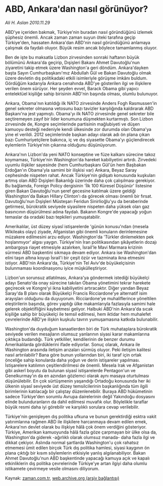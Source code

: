 # ABD, Ankara'dan  nasıl görünüyor?

*Ali H. Aslan 2010.11.29*

<td class="columnist-detail">
<p>ABD'ye içeriden bakmak, Türkiye'nin buradan nasıl göründüğünü izlemek şüphesiz önemli. Ancak zaman zaman suyun öteki tarafına geçip Türkiye'den, hassaten Ankara'dan ABD'nin nasıl göründüğünü anlamaya çalışmak da faydalı oluyor. Büyük resim ancak böylece tamamlanmış oluyor.</p>
<p>
<div id="haberMetinDiv">
<p>Ben de işte bu maksatla Lizbon zirvesinden sonraki haftanın büyük bölümünü Ankara'da geçirip, Dışişleri Bakanı Ahmet Davutoğlu'nun ziyaretini takip etmek üzere Washington'a geri döndüm. Ankara'dayken başta Sayın Cumhurbaşkanı'mız Abdullah Gül ve Bakan Davutoğlu olmak üzere devletin dış politikadaki etkili isimleriyle görüşme imkânı buldum. Gördüğüm kadarıyla Ankara cenahında ABD'ye gösterilen ilgi ve ilişkilere verilen önem sürüyor. Her şeyden evvel, Barack Obama gibi yapıcı entelektüel kişiliğe sahip birisinin ABD'nin başında olması, olumlu bulunuyor.
<p>Ankara, Obama'nın katıldığı ilk NATO zirvesinde Anders Fogh Rasmussen'in genel sekreter olmasına vetosunu bazı tavizler karşılığında kaldırarak ABD Başkanı'na jest yapmıştı. Obama'yı ilk NATO zirvesinde genel sekreter bile seçtiremeyen zayıf bir lider konumuna düşmekten kurtarmıştı. Son Lizbon zirvesinde de, Kongre seçimlerinde partisinin mağlubiyeti ve düşen kamuoyu desteği nedeniyle kendi ülkesinde zor durumda olan Obama'ya yine el verildi. 2012 seçimlerinde başkan adayı olarak adı ön plana çıkan bazı Cumhuriyetçilere bakınca, iç ve dış siyasette Obama'yı güçlendirecek eylemlerin Türkiye'nin çıkarına olduğunu düşünüyorum. 
<p>Ankara'nın Lizbon'da yeni NATO konseptine ve füze kalkanı sürecine takoz koymaması, Türkiye'nin Washington'da hareket kabiliyetini artırdı. Zirvedeki uyumlu ilişkiler sayesinde (hem Cumhurbaşkanı Gül'ün hem Başbakan Erdoğan'ın Obama'yla samimi bir ilişkisi var) Ankara, Beyaz Saray cephesinde nispeten rahat. Ancak Türkiye'nin gidişatı konusunda kuşkuları artmış olan ABD Dışişleri Bakanlığı üzerinde daha çok çalışılması gerekiyor. Bu bağlamda, Foreign Policy dergisinin 'İlk 100 Küresel Düşünür' listesine giren Bakan Davutoğlu'nun şeref gecesine katılmak üzere geldiği Washington'da Bakan Hillary Clinton'ı da görecek olması önemli bir fırsat. Davutoğlu'nun Dışişleri Müsteşarı Feridun Sinirlioğlu'yu da beraberinde getirmesi, bürokratik seviyede siyasilere nispeten daha yüksek olan gaz basıncının düşürülmesi adına faydalı. Bakanın Kongre'de yapacağı yoğun temaslar da oradaki bazı tepkileri yumuşatabilir.
<p>Amerikalılar, üst düzey siyasî istişarelerde 'günün konusu'ndan (mesela Wikileaks olayı) ziyade, Afganistan gibi önemli konuların derinlemesine müzakere edilmesini arzu ediyor. Washington'da 'Türkler dinlemekten pek hoşlanmıyor' algısı yaygın. Türkiye'nin İran politikasından şikâyetlerin dozajı ambargoya riayet etmesiyle azalırken, İsrail'le Mavi Marmara krizinin sürmesi ABD başkentini sıkmaya devam ediyor. Ankara ise Washington'dan elini taşın altına koyup İsrail'i bir çeşit özür ve tazminata ikna etmesini istiyor. ABD'nin Ankara'da, Türkiye'nin Tel Aviv'de büyükelçisinin bulunmaması koordinasyonu iyice müşkülleştiriyor.
<p>Lizbon'un sorunsuz atlatılması, Ankara'ya göndermek istediği büyükelçi adayı Senato'da onay sürecine takılan Obama yönetimini tekrar harekete geçirecek ve Kongre'yi ikna kabiliyetini artıracaktır. Diğer yandan Beyaz Saray'da B planı olarak Büyükelçi Francis Ricciardone'ye alternatif isim arayışları olduğunu da duyuyorum. Ricciardone'ye muhaliflerince yöneltilen eleştirilerin başında, görev yaptığı ülke makamlarıyla fazlasıyla samimi hale gelerek objektifliğini kaybetmesi geliyor. Halbuki ABD'nin Ankara'da sıcak kişiliğe sahip bir büyükelçi ile temsil edilmesi, hem iktidar hem muhalefet çevrelerinde ABD'ye ilişkin kuşkulu tavrın yumuşamasına katkıda bulunabilir.
<p>Washington'da duyduğum kanaatlerden biri de Türk muhataplara bürokratik seviyede verilen mesajların olumsuz yanlarının siyasi karar makamlarına çıktıkça budandığı. Türk yetkililer, kendilerinin de benzer durumu Amerikalılarda gördüklerini ifade ediyorlar. Sonuç olarak, Ankara ile Washington arasında iletişim arızaları sürmüş oluyor. Peki iletişim kalitesi nasıl artırılabilir? Bana göre bunun yollarından biri, iki taraf için ortak önceliğe sahip konularda daha yoğun ve derin istişareler yapılması. İstişarelere katılımın çeşitlendirilmesi de önemli. Mesela Irak ve Afganistan gibi askerî boyutu da bulunan siyasî istişarelerde Pentagon'un ve Genelkurmay'ın da en azından gözlemci olarak aynı masaya oturtulması düşünülebilir. En çok sürtüşmenin yaşandığı Ortadoğu konusunda her iki ülkenin siyasî seviyede üst düzey temsilcilerinin başkanlığında tüm ilgili birimlerinin katılacağı bir çalıştay düzenlenebilir. Buraya ABD hükümetinin sadece Türkiye'den sorumlu Avrupa dairelerinin değil Yakındoğu dosyasını elinde bulunduranların da dahil edilmesi muvafık olur. Böylelikle taraflar büyük resmi daha iyi görebilir ve karşılıklı sorulara cevap verilebilir. 
<p>Türkiye'nin genişleyen dış politika ufkuna ve bunun gerektirdiği esktra vakit yatırımlarına rağmen ABD ile ilişkilere harcanmaya devam edilen emek, Ankara'nın devlet olarak bu ilişkiye hâlâ çok önem verdiğini gösteriyor. Türkiye, Amerikan kamuoyunda hâlâ fazla göze çarpmayan bir ülke olsa da, Washington'da giderek -ağırlıklı olarak olumsuz manada- daha fazla ilgi ve dikkat çekiyor. Aslında normal şartlarda Washington'u çok rahatsız etmemesi ümit edilen birçok Türk dış politika hamlesi, siyasi kaygının ön plana çıktığı bir kısım söylemlerin etkisiyle yanlış algılanabiliyor. Bakan Ahmet Davutoğlu'nun ABD başkentinde yapacağı kamuya açık ve kapalı etkinliklerin dış politika çevrelerinde Türkiye'ye artan ilgiyi daha olumlu istikamete çevirmeye vesile olmasını diliyorum.
<p></p></p></p></p></p></p></p></p></div>
</p>
<a href="http://web.archive.org/web/20110204051650/mailto:a.aslan@zaman.com.tr">
</a></td>

Kaynak: [zaman.com.tr](http://zaman.com.tr/yazar.do?yazino=1058345), [web.archive.org (arşiv bağlantısı)](http://web.archive.org/web/20110204051650/http://www.zaman.com.tr:80/yazar.do?yazino=1058345)
